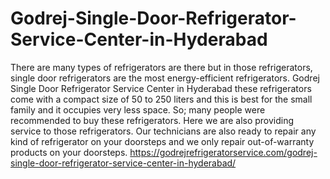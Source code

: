 # Godrej-Single-Door-Refrigerator-Service-Center-in-Hyderabad
There are many types of refrigerators are there but in those refrigerators, single door refrigerators are the most energy-efficient refrigerators. Godrej Single Door Refrigerator Service Center in Hyderabad these refrigerators come with a compact size of 50 to 250 liters and this is best for the small family and it occupies very less space. So; many people were recommended to buy these refrigerators. Here we are also providing service to those refrigerators. Our technicians are also ready to repair any kind of refrigerator on your doorsteps and we only repair out-of-warranty products on your doorsteps. https://godrejrefrigeratorservice.com/godrej-single-door-refrigerator-service-center-in-hyderabad/
